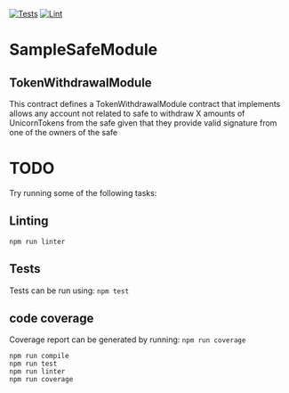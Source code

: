 [![Tests](https://github.com/ramxis/SafeSolidityTest/actions/workflows/test.yml/badge.svg)](https://github.com/DGCBlockchain/SmartContracts/actions/workflows/test.yml)
[![Lint](https://github.com/ramxis/SafeSolidityTest/actions/workflows/lint.yml/badge.svg)](https://github.com/DGCBlockchain/SmartContracts/actions/workflows/lint.yml)

# SampleSafeModule

## TokenWithdrawalModule

This contract defines a TokenWithdrawalModule contract that implements allows any account not related to safe to withdraw X amounts of UnicornTokens from the safe given that they provide valid signature from one of the owners of the safe

# TODO

Try running some of the following tasks:

## Linting

`npm run linter`

## Tests

Tests can be run using:
`npm test`

## code coverage

Coverage report can be generated by running:
`npm run coverage`

```shell
npm run compile
npm run test
npm run linter
npm run coverage
```

